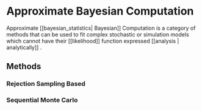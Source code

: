 # Approximate Bayesian Computation

Approximate [[bayesian_statistics| Bayesian]] Computation is a category of methods that can be used to fit complex stochastic or simulation models which cannot have their [[likelihood]] function expressed [[analysis | analytically]] .



## Methods


### Rejection Sampling Based


### Sequential Monte Carlo 